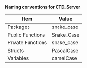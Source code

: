﻿**Naming conventions for CTD_Server**

Item              | Value
----------------- | ----------
Packages          | snake_case
Public Functions  | Snake_Case
Private Functions | snake_case
Structs           | PascalCase
Variables         | camelCase